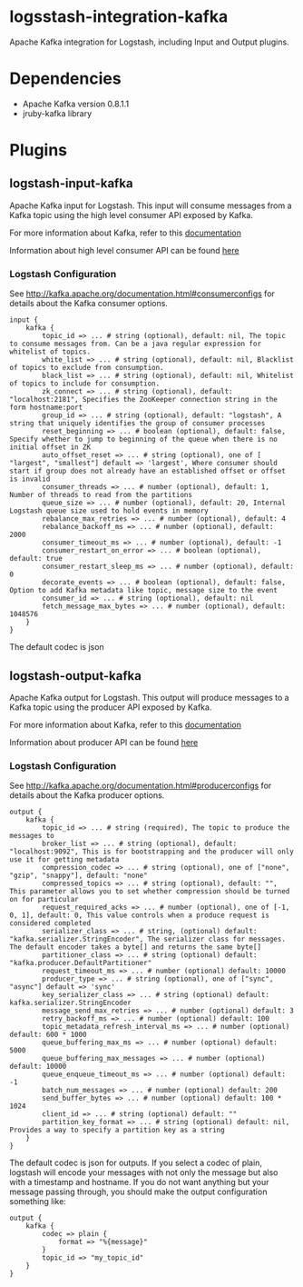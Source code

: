 # logsstash-integration-kafka

Apache Kafka integration for Logstash, including Input and Output plugins.

# Dependencies

* Apache Kafka version 0.8.1.1
* jruby-kafka library

# Plugins


## logstash-input-kafka

Apache Kafka input for Logstash. This input will consume messages from a Kafka topic using the high level consumer API exposed by Kafka. 

For more information about Kafka, refer to this [documentation](http://kafka.apache.org/documentation.html) 

Information about high level consumer API can be found [here](http://kafka.apache.org/documentation.html#highlevelconsumerapi)

### Logstash Configuration

See http://kafka.apache.org/documentation.html#consumerconfigs for details about the Kafka consumer options.

    input {
        kafka {
            topic_id => ... # string (optional), default: nil, The topic to consume messages from. Can be a java regular expression for whitelist of topics.
            white_list => ... # string (optional), default: nil, Blacklist of topics to exclude from consumption.
            black_list => ... # string (optional), default: nil, Whitelist of topics to include for consumption.
            zk_connect => ... # string (optional), default: "localhost:2181", Specifies the ZooKeeper connection string in the form hostname:port
            group_id => ... # string (optional), default: "logstash", A string that uniquely identifies the group of consumer processes
            reset_beginning => ... # boolean (optional), default: false, Specify whether to jump to beginning of the queue when there is no initial offset in ZK
            auto_offset_reset => ... # string (optional), one of [ "largest", "smallest"] default => 'largest', Where consumer should start if group does not already have an established offset or offset is invalid
            consumer_threads => ... # number (optional), default: 1, Number of threads to read from the partitions
            queue_size => ... # number (optional), default: 20, Internal Logstash queue size used to hold events in memory 
            rebalance_max_retries => ... # number (optional), default: 4
            rebalance_backoff_ms => ... # number (optional), default:  2000
            consumer_timeout_ms => ... # number (optional), default: -1
            consumer_restart_on_error => ... # boolean (optional), default: true
            consumer_restart_sleep_ms => ... # number (optional), default: 0
            decorate_events => ... # boolean (optional), default: false, Option to add Kafka metadata like topic, message size to the event
            consumer_id => ... # string (optional), default: nil
            fetch_message_max_bytes => ... # number (optional), default: 1048576
        }
    }

The default codec is json

## logstash-output-kafka

Apache Kafka output for Logstash. This output will produce messages to a Kafka topic using the producer API exposed by Kafka. 

For more information about Kafka, refer to this [documentation](http://kafka.apache.org/documentation.html) 

Information about producer API can be found [here](http://kafka.apache.org/documentation.html#apidesign)

### Logstash Configuration

See http://kafka.apache.org/documentation.html#producerconfigs for details about the Kafka producer options.

    output {
        kafka {
            topic_id => ... # string (required), The topic to produce the messages to
            broker_list => ... # string (optional), default: "localhost:9092", This is for bootstrapping and the producer will only use it for getting metadata
            compression_codec => ... # string (optional), one of ["none", "gzip", "snappy"], default: "none"
            compressed_topics => ... # string (optional), default: "", This parameter allows you to set whether compression should be turned on for particular
            request_required_acks => ... # number (optional), one of [-1, 0, 1], default: 0, This value controls when a produce request is considered completed
            serializer_class => ... # string, (optional) default: "kafka.serializer.StringEncoder", The serializer class for messages. The default encoder takes a byte[] and returns the same byte[]
            partitioner_class => ... # string (optional) default: "kafka.producer.DefaultPartitioner"
            request_timeout_ms => ... # number (optional) default: 10000
            producer_type => ... # string (optional), one of ["sync", "async"] default => 'sync'
            key_serializer_class => ... # string (optional) default: kafka.serializer.StringEncoder
            message_send_max_retries => ... # number (optional) default: 3
            retry_backoff_ms => ... # number (optional) default: 100
            topic_metadata_refresh_interval_ms => ... # number (optional) default: 600 * 1000
            queue_buffering_max_ms => ... # number (optional) default: 5000
            queue_buffering_max_messages => ... # number (optional) default: 10000
            queue_enqueue_timeout_ms => ... # number (optional) default: -1
            batch_num_messages => ... # number (optional) default: 200
            send_buffer_bytes => ... # number (optional) default: 100 * 1024
            client_id => ... # string (optional) default: ""
            partition_key_format => ... # string (optional) default: nil, Provides a way to specify a partition key as a string
        }
    }

The default codec is json for outputs.  If you select a codec of plain, logstash will encode your messages with not only the message
but also with a timestamp and hostname.  If you do not want anything but your message passing through, you should make
the output configuration something like:

    output {
        kafka {
            codec => plain {
                format => "%{message}"
            }
            topic_id => "my_topic_id"
        }
    }
